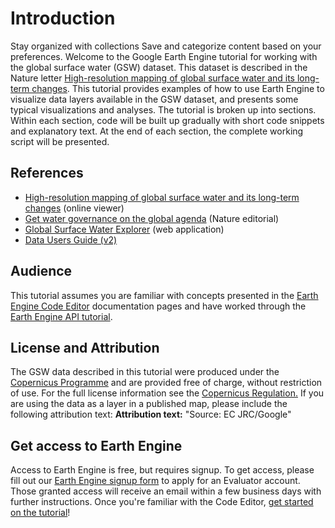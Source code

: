  
#  Introduction 
Stay organized with collections  Save and categorize content based on your preferences. 
Welcome to the Google Earth Engine tutorial for working with the global surface water (GSW) dataset. This dataset is described in the Nature letter [ High-resolution mapping of global surface water and its long-term changes](https://www.nature.com/articles/nature20584.epdf?author_access_token=C5JSvooRop4jWxyp_qRPLNRgN0jAjWel9jnR3ZoTv0MqBuzCNsmw_DFxRd7sX93nfPzcbm_xTiPLlZMl7XrUhadm6EiT9cGdDNgn1s6EWrPWH3IeadLUjApplBoaS6xH). This tutorial provides examples of how to use Earth Engine to visualize data layers available in the GSW dataset, and presents some typical visualizations and analyses. 
The tutorial is broken up into sections. Within each section, code will be built up gradually with short code snippets and explanatory text. At the end of each section, the complete working script will be presented. 
## References
  * [High-resolution mapping of global surface water and its long-term changes](http://rdcu.be/nDd2) (online viewer)
  * [ Get water governance on the global agenda](http://www.nature.com/news/get-water-governance-on-the-global-agenda-1.21104) (Nature editorial)
  * [Global Surface Water Explorer](https://global-surface-water.appspot.com/) (web application)
  * [ Data Users Guide (v2)](https://storage.googleapis.com/global-surface-water/downloads_ancillary/DataUsersGuidev2.pdf)


## Audience
This tutorial assumes you are familiar with concepts presented in the [Earth Engine Code Editor](https://developers.google.com/earth-engine/guides/playground) documentation pages and have worked through the [Earth Engine API tutorial](https://developers.google.com/earth-engine/tutorial_api_01). 
## License and Attribution
The GSW data described in this tutorial were produced under the [Copernicus Programme](http://www.copernicus.eu/) and are provided free of charge, without restriction of use. For the full license information see the [Copernicus Regulation.](http://www.copernicus.eu/main/data-access/)
If you are using the data as a layer in a published map, please include the following attribution text:
**Attribution text:** "Source: EC JRC/Google"
## Get access to Earth Engine
Access to Earth Engine is free, but requires signup. To get access, please fill out our [Earth Engine signup form](https://earthengine.google.com/signup) to apply for an Evaluator account. Those granted access will receive an email within a few business days with further instructions. 
Once you're familiar with the Code Editor, [ get started on the tutorial](https://developers.google.com/earth-engine/tutorials/tutorial_global_surface_water_02)!
